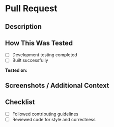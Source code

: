 # Pull Request

## Description
<!--
Briefly describe what this PR does.
If applicable, reference a related issue (e.g., "Related issue: #123").
Include any relevant context for reviewers.
-->

## How This Was Tested
- [ ] Development testing completed
- [ ] Built successfully

**Tested on:**  
<!-- e.g., macOS, Windows, Linux, browser versions, devices, etc. -->

## Screenshots / Additional Context
<!-- Optional: Add screenshots or any additional information that might help reviewers -->

## Checklist
<!-- Ensure the following are addressed -->
- [ ] Followed contributing guidelines
- [ ] Reviewed code for style and correctness
